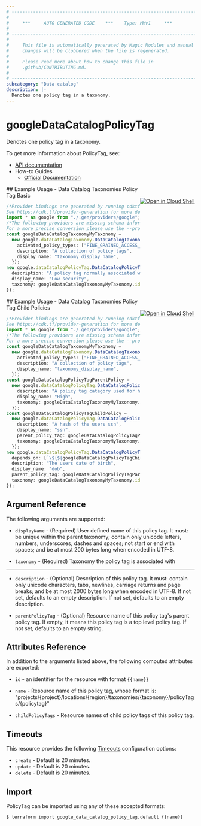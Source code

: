 ```yaml
---
# ----------------------------------------------------------------------------
#
#     ***     AUTO GENERATED CODE    ***    Type: MMv1     ***
#
# ----------------------------------------------------------------------------
#
#     This file is automatically generated by Magic Modules and manual
#     changes will be clobbered when the file is regenerated.
#
#     Please read more about how to change this file in
#     .github/CONTRIBUTING.md.
#
# ----------------------------------------------------------------------------
subcategory: "Data catalog"
description: |-
  Denotes one policy tag in a taxonomy.
---
```


# googleDataCatalogPolicyTag

Denotes one policy tag in a taxonomy.

To get more information about PolicyTag, see:

* [API documentation](https://cloud.google.com/data-catalog/docs/reference/rest/v1/projects.locations.taxonomies.policyTags)
* How-to Guides
  * [Official Documentation](https://cloud.google.com/data-catalog/docs)

<div class = "oics-button" style="float: right; margin: 0 0 -15px">
  <a href="https://console.cloud.google.com/cloudshell/open?cloudshell_git_repo=https%3A%2F%2Fgithub.com%2Fterraform-google-modules%2Fdocs-examples.git&cloudshell_working_dir=data_catalog_taxonomies_policy_tag_basic&cloudshell_image=gcr.io%2Fgraphite-cloud-shell-images%2Fterraform%3Alatest&open_in_editor=main.tf&cloudshell_print=.%2Fmotd&cloudshell_tutorial=.%2Ftutorial.md" target="_blank">
    <img alt="Open in Cloud Shell" src="//gstatic.com/cloudssh/images/open-btn.svg" style="max-height: 44px; margin: 32px auto; max-width: 100%;">
  </a>
</div>
## Example Usage - Data Catalog Taxonomies Policy Tag Basic

```typescript
/*Provider bindings are generated by running cdktf get.
See https://cdk.tf/provider-generation for more details.*/
import * as google from "./.gen/providers/google";
/*The following providers are missing schema information and might need manual adjustments to synthesize correctly: google.
For a more precise conversion please use the --provider flag in convert.*/
const googleDataCatalogTaxonomyMyTaxonomy =
  new google.dataCatalogTaxonomy.DataCatalogTaxonomy(this, "my_taxonomy", {
    activated_policy_types: ["FINE_GRAINED_ACCESS_CONTROL"],
    description: "A collection of policy tags",
    display_name: "taxonomy_display_name",
  });
new google.dataCatalogPolicyTag.DataCatalogPolicyTag(this, "basic_policy_tag", {
  description: "A policy tag normally associated with low security items",
  display_name: "Low security",
  taxonomy: googleDataCatalogTaxonomyMyTaxonomy.id,
});

```

<div class = "oics-button" style="float: right; margin: 0 0 -15px">
  <a href="https://console.cloud.google.com/cloudshell/open?cloudshell_git_repo=https%3A%2F%2Fgithub.com%2Fterraform-google-modules%2Fdocs-examples.git&cloudshell_working_dir=data_catalog_taxonomies_policy_tag_child_policies&cloudshell_image=gcr.io%2Fgraphite-cloud-shell-images%2Fterraform%3Alatest&open_in_editor=main.tf&cloudshell_print=.%2Fmotd&cloudshell_tutorial=.%2Ftutorial.md" target="_blank">
    <img alt="Open in Cloud Shell" src="//gstatic.com/cloudssh/images/open-btn.svg" style="max-height: 44px; margin: 32px auto; max-width: 100%;">
  </a>
</div>
## Example Usage - Data Catalog Taxonomies Policy Tag Child Policies

```typescript
/*Provider bindings are generated by running cdktf get.
See https://cdk.tf/provider-generation for more details.*/
import * as google from "./.gen/providers/google";
/*The following providers are missing schema information and might need manual adjustments to synthesize correctly: google.
For a more precise conversion please use the --provider flag in convert.*/
const googleDataCatalogTaxonomyMyTaxonomy =
  new google.dataCatalogTaxonomy.DataCatalogTaxonomy(this, "my_taxonomy", {
    activated_policy_types: ["FINE_GRAINED_ACCESS_CONTROL"],
    description: "A collection of policy tags",
    display_name: "taxonomy_display_name",
  });
const googleDataCatalogPolicyTagParentPolicy =
  new google.dataCatalogPolicyTag.DataCatalogPolicyTag(this, "parent_policy", {
    description: "A policy tag category used for high security access",
    display_name: "High",
    taxonomy: googleDataCatalogTaxonomyMyTaxonomy.id,
  });
const googleDataCatalogPolicyTagChildPolicy =
  new google.dataCatalogPolicyTag.DataCatalogPolicyTag(this, "child_policy", {
    description: "A hash of the users ssn",
    display_name: "ssn",
    parent_policy_tag: googleDataCatalogPolicyTagParentPolicy.id,
    taxonomy: googleDataCatalogTaxonomyMyTaxonomy.id,
  });
new google.dataCatalogPolicyTag.DataCatalogPolicyTag(this, "child_policy2", {
  depends_on: [`\${${googleDataCatalogPolicyTagChildPolicy.fqn}}`],
  description: "The users date of birth",
  display_name: "dob",
  parent_policy_tag: googleDataCatalogPolicyTagParentPolicy.id,
  taxonomy: googleDataCatalogTaxonomyMyTaxonomy.id,
});

```

## Argument Reference

The following arguments are supported:

*   `displayName` -
    (Required)
    User defined name of this policy tag. It must: be unique within the parent
    taxonomy; contain only unicode letters, numbers, underscores, dashes and spaces;
    not start or end with spaces; and be at most 200 bytes long when encoded in UTF-8.

*   `taxonomy` -
    (Required)
    Taxonomy the policy tag is associated with

***

*   `description` -
    (Optional)
    Description of this policy tag. It must: contain only unicode characters, tabs,
    newlines, carriage returns and page breaks; and be at most 2000 bytes long when
    encoded in UTF-8. If not set, defaults to an empty description.
    If not set, defaults to an empty description.

*   `parentPolicyTag` -
    (Optional)
    Resource name of this policy tag's parent policy tag.
    If empty, it means this policy tag is a top level policy tag.
    If not set, defaults to an empty string.

## Attributes Reference

In addition to the arguments listed above, the following computed attributes are exported:

*   `id` - an identifier for the resource with format `{{name}}`

*   `name` -
    Resource name of this policy tag, whose format is:
    "projects/{project}/locations/{region}/taxonomies/{taxonomy}/policyTags/{policytag}"

*   `childPolicyTags` -
    Resource names of child policy tags of this policy tag.

## Timeouts

This resource provides the following
[Timeouts](https://developer.hashicorp.com/terraform/plugin/sdkv2/resources/retries-and-customizable-timeouts) configuration options:

* `create` - Default is 20 minutes.
* `update` - Default is 20 minutes.
* `delete` - Default is 20 minutes.

## Import

PolicyTag can be imported using any of these accepted formats:

```console
$ terraform import google_data_catalog_policy_tag.default {{name}}
```

